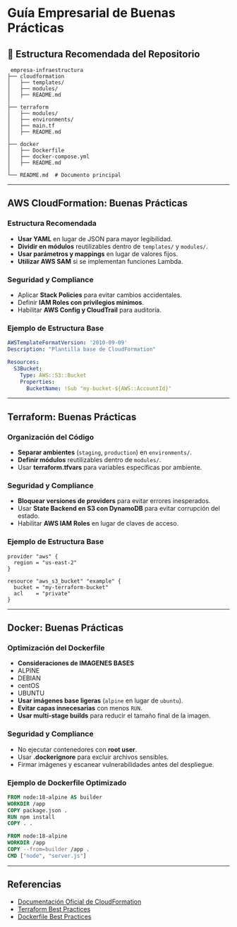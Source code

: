# Guía Empresarial de Buenas Prácticas

## 📁 Estructura Recomendada del Repositorio
```plaintext
 empresa-infraestructura
├── cloudformation
│   ├── templates/
│   ├── modules/
│   ├── README.md
│
├── terraform
│   ├── modules/
│   ├── environments/
│   ├── main.tf
│   ├── README.md
│
├── docker
│   ├── Dockerfile
│   ├── docker-compose.yml
│   ├── README.md
│
└── README.md  # Documento principal
```

---

##  AWS CloudFormation: Buenas Prácticas
### Estructura Recomendada
- **Usar YAML** en lugar de JSON para mayor legibilidad.
- **Dividir en módulos** reutilizables dentro de `templates/` y `modules/`.
- **Usar parámetros y mappings** en lugar de valores fijos.
- **Utilizar AWS SAM** si se implementan funciones Lambda.

### Seguridad y Compliance
- Aplicar **Stack Policies** para evitar cambios accidentales.
- Definir **IAM Roles con privilegios mínimos**.
- Habilitar **AWS Config y CloudTrail** para auditoría.

### Ejemplo de Estructura Base
```yaml
AWSTemplateFormatVersion: '2010-09-09'
Description: "Plantilla base de CloudFormation"

Resources:
  S3Bucket:
    Type: AWS::S3::Bucket
    Properties:
      BucketName: !Sub "my-bucket-${AWS::AccountId}"
```

---

##  Terraform: Buenas Prácticas
### Organización del Código
- **Separar ambientes** (`staging`, `production`) en `environments/`.
- **Definir módulos** reutilizables dentro de `modules/`.
- Usar **terraform.tfvars** para variables específicas por ambiente.

### Seguridad y Compliance
- **Bloquear versiones de providers** para evitar errores inesperados.
- Usar **State Backend en S3 con DynamoDB** para evitar corrupción del estado.
- Habilitar **AWS IAM Roles** en lugar de claves de acceso.

### Ejemplo de Estructura Base
```hcl
provider "aws" {
  region = "us-east-2"
}

resource "aws_s3_bucket" "example" {
  bucket = "my-terraform-bucket"
  acl    = "private"
}
```

---

##  Docker: Buenas Prácticas
### Optimización del Dockerfile
- **Consideraciones de IMAGENES BASES**
- ALPINE
- DEBIAN
- centOS
- UBUNTU
- **Usar imágenes base ligeras** (`alpine` en lugar de `ubuntu`).
- **Evitar capas innecesarias** con menos `RUN`.
- **Usar multi-stage builds** para reducir el tamaño final de la imagen.

### Seguridad y Compliance
- No ejecutar contenedores con **root user**.
- Usar **.dockerignore** para excluir archivos sensibles.
- Firmar imágenes y escanear vulnerabilidades antes del despliegue.

### Ejemplo de Dockerfile Optimizado
```dockerfile
FROM node:18-alpine AS builder
WORKDIR /app
COPY package.json .
RUN npm install
COPY . .

FROM node:18-alpine
WORKDIR /app
COPY --from=builder /app .
CMD ["node", "server.js"]
```

---

## Referencias
- [Documentación Oficial de CloudFormation](https://docs.aws.amazon.com/AWSCloudFormation/latest/UserGuide/)
- [Terraform Best Practices](https://www.terraform-best-practices.com/)
- [Dockerfile Best Practices](https://docs.docker.com/develop/develop-images/dockerfile_best-practices/)
